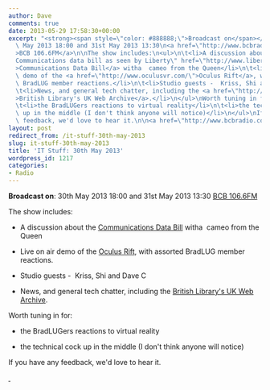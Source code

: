 ```yaml
---
author: Dave
comments: true
date: 2013-05-29 17:58:30+00:00
excerpt: "<strong><span style=\"color: #888888;\">Broadcast on</span></strong>: 30th\
  \ May 2013 18:00 and 31st May 2013 13:30\n<a href=\"http://www.bcbradio.co.uk/\"\
  >BCB 106.6FM</a>\n\nThe show includes:\n<ul>\n\t<li>A discussion about the <a title=\"\
  Communications data bill as seen by Liberty\" href=\"http://www.liberty-human-rights.org.uk/campaigns/no-snoopers-charter/index.php\"\
  >Communications Data Bill</a> witha  cameo from the Queen</li>\n\t<li>Live on air\
  \ demo of the <a href=\"http://www.oculusvr.com/\">Oculus Rift</a>, with assorted\
  \ BradLUG member reactions.</li>\n\t<li>Studio guests -  Kriss, Shi and Dave C</li>\n\
  \t<li>News, and general tech chatter, including the <a href=\"http://www.webarchive.org.uk/ukwa/\"\
  >British Library's UK Web Archive</a>.</li>\n</ul>\nWorth tuning in for:\n<ul>\n\
  \t<li>the BradLUGers reactions to virtual reality</li>\n\t<li>the technical cock\
  \ up in the middle (I don't think anyone will notice)</li>\n</ul>\nIf you have any\
  \ feedback, we'd love to hear it.\n\n<a href=\"http://www.bcbradio.co.uk/\"> </a>"
layout: post
redirect_from: /it-stuff-30th-may-2013
slug: it-stuff-30th-may-2013
title: 'IT Stuff: 30th May 2013'
wordpress_id: 1217
categories:
- Radio
---
```


**Broadcast on**: 30th May 2013 18:00 and 31st May 2013 13:30
[BCB 106.6FM](http://www.bcbradio.co.uk/)

The show includes:



	
  * A discussion about the [Communications Data Bill](http://www.liberty-human-rights.org.uk/campaigns/no-snoopers-charter/index.php) witha  cameo from the Queen

	
  * Live on air demo of the [Oculus Rift](http://www.oculusvr.com/), with assorted BradLUG member reactions.

	
  * Studio guests -  Kriss, Shi and Dave C

	
  * News, and general tech chatter, including the [British Library's UK Web Archive](http://www.webarchive.org.uk/ukwa/).


Worth tuning in for:

	
  * the BradLUGers reactions to virtual reality

	
  * the technical cock up in the middle (I don't think anyone will notice)


If you have any feedback, we'd love to hear it.

[ ](http://www.bcbradio.co.uk/)
